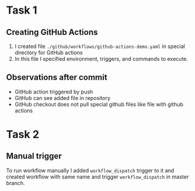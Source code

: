 # Task 1

## Creating GitHub Actions

1. I created file `./github/workflows/github-actions-demo.yaml` in special directory for GitHub actions
2. In this file I specified environment, triggers, and commands to execute.

## Observations after commit

- GitHub action triggered by push
- GitHub can see added file in repository
- GitHub checkout does not pull special github files like file with github actions

# Task 2

## Manual trigger

To run workflow manually I added `workflow_dispatch` trigger to it and created workflow with same name and trigger `workflow_dispatch` in master branch.

